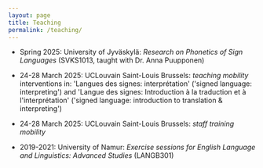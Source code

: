 ```yaml
---
layout: page
title: Teaching
permalink: /teaching/
---
```


- Spring 2025: University of Jyväskylä: *Research on Phonetics of Sign Languages* (SVKS1013, taught with Dr. Anna Puupponen)
  
- 24-28 March 2025: UCLouvain Saint-Louis Brussels: *teaching mobility* interventions in: 'Langues des signes: interprétation' ('signed language: interpreting') and 'Langue des signes: Introduction à la traduction et à l'interprétation' ('signed language: introduction to translation & interpreting')
  
- 24-28 March 2025: UCLouvain Saint-Louis Brussels: *staff training mobility*
  
- 2019-2021: University of Namur: *Exercise sessions for English Language and Linguistics: Advanced Studies* (LANGB301)
